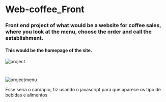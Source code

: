 # Web-coffee_Front

### Front end project of what would be a website for coffee sales, where you look at the menu, choose the order and call the establishment.

#### This would be the homepage of the site.

![project](https://user-images.githubusercontent.com/88400048/130834679-9509743d-b452-491b-b9a3-d0962035d616.gif)
#

#### 

![projectmenu](https://user-images.githubusercontent.com/88400048/130837272-e5c148e7-a2f6-4fe2-8b49-d2cdca35a46b.gif)

<p>Esse seria o cardapio, fiz usando o javascript para que aparece os tipo de bebidas e  alimentos</p>






























